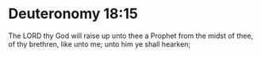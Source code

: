 # Deuteronomy 18:15

The LORD thy God will raise up unto thee a Prophet from the midst of thee, of thy brethren, like unto me; unto him ye shall hearken;
